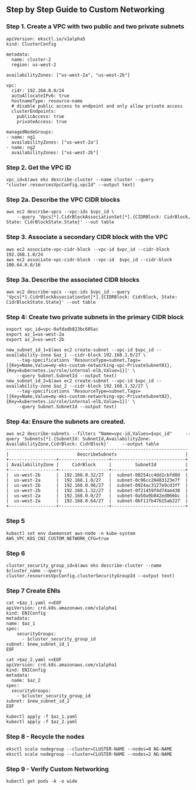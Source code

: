 ## Step by Step Guide to Custom Networking


### Step 1. Create a VPC with two public and two private subnets

```
apiVersion: eksctl.io/v1alpha5
kind: ClusterConfig

metadata:
  name: cluster-2
  region: us-west-2

availabilityZones: ["us-west-2a", "us-west-2b"]

vpc:
  cidr: 192.168.0.0/24
  autoAllocateIPv6: true
  hostnameType: resource-name
  # disable public access to endpoint and only allow private access
  clusterEndpoints:
    publicAccess: true
    privateAccess: true
    
managedNodeGroups:
- name: ng1
  availabilityZones: ["us-west-2a"]
- name: ng2
  availabilityZones: ["us-west-2b"]
```

### Step 2. Get the VPC ID

```
vpc_id=$(aws eks describe-cluster --name cluster --query "cluster.resourcesVpcConfig.vpcId" --output text)
```

### Step 2a. Describe the VPC CIDR blocks

```
aws ec2 describe-vpcs --vpc-ids $vpc_id \
    --query 'Vpcs[*].CidrBlockAssociationSet[*].{CIDRBlock: CidrBlock, State: CidrBlockState.State}' --out table
```

### Step 3. Associate a secondary CIDR block with the VPC

```
aws ec2 associate-vpc-cidr-block --vpc-id $vpc_id --cidr-block 192.168.1.0/24
aws ec2 associate-vpc-cidr-block --vpc-id  $vpc_id --cidr-block 100.64.0.0/16
```

### Step 3a. Describe the associated CIDR blocks

```
aws ec2 describe-vpcs --vpc-ids $vpc_id --query 'Vpcs[*].CidrBlockAssociationSet[*].{CIDRBlock: CidrBlock, State: CidrBlockState.State}' --out table
```

### Step 4: Create two private subnets in the primary CIDR block

```
export vpc_id=vpc-0afdadb823bc685ac
export az_1=us-west-2a
export az_2=us-west-2b

new_subnet_id_1=$(aws ec2 create-subnet --vpc-id $vpc_id --availability-zone $az_1 --cidr-block 192.168.1.0/27 \
    --tag-specifications 'ResourceType=subnet,Tags=[{Key=Name,Value=my-eks-custom-networking-vpc-PrivateSubnet01},{Key=kubernetes.io/role/internal-elb,Value=1}]' \
    --query Subnet.SubnetId --output text)
new_subnet_id_2=$(aws ec2 create-subnet --vpc-id $vpc_id --availability-zone $az_2 --cidr-block 192.168.1.32/27 \
    --tag-specifications 'ResourceType=subnet,Tags=[{Key=Name,Value=my-eks-custom-networking-vpc-PrivateSubnet02},{Key=kubernetes.io/role/internal-elb,Value=1}]' \
    --query Subnet.SubnetId --output text)
```

### Step 4a: Ensure the subnets are created.

```
aws ec2 describe-subnets --filters "Name=vpc-id,Values=$vpc_id"     --query 'Subnets[*].{SubnetId: SubnetId,AvailabilityZone: AvailabilityZone,CidrBlock: CidrBlock}'     --output table
---------------------------------------------------------------------
|                          DescribeSubnets                          |
+------------------+-------------------+----------------------------+
| AvailabilityZone |     CidrBlock     |         SubnetId           |
+------------------+-------------------+----------------------------+
|  us-west-2b      |  192.168.0.32/27  |  subnet-08254cc4dd1cbfd0d  |
|  us-west-2a      |  192.168.1.0/27   |  subnet-0c96cc20403123e7f  |
|  us-west-2b      |  192.168.0.96/27  |  subnet-0924ac3127e9cd3ff  |
|  us-west-2b      |  192.168.1.32/27  |  subnet-0f21459f4d74ae438  |
|  us-west-2a      |  192.168.0.0/27   |  subnet-0a50a9b842ed066bc  |
|  us-west-2a      |  192.168.0.64/27  |  subnet-0bf11fb47b15ab227  |
+------------------+-------------------+----------------------------+
```

### Step 5

```
kubectl set env daemonset aws-node -n kube-system AWS_VPC_K8S_CNI_CUSTOM_NETWORK_CFG=true
```

### Step 6

```
cluster_security_group_id=$(aws eks describe-cluster --name $cluster_name --query cluster.resourcesVpcConfig.clusterSecurityGroupId --output text)
```

### Step 7 Create ENIs

```
cat >$az_1.yaml <<EOF
apiVersion: crd.k8s.amazonaws.com/v1alpha1
kind: ENIConfig
metadata:
name: $az_1
spec:
    securityGroups:
      - $cluster_security_group_id
subnet: $new_subnet_id_1
EOF
```

```
cat >$az_2.yaml <<EOF
apiVersion: crd.k8s.amazonaws.com/v1alpha1
kind: ENIConfig
metadata: 
  name: $az_2
spec: 
  securityGroups: 
    - $cluster_security_group_id
subnet: $new_subnet_id_2
EOF
```

```
kubectl apply -f $az_1.yaml
kubectl apply -f $az_2.yaml
```

### Step 8 - Recycle the nodes

```
eksctl scale nodegroup --cluster=CLUSTER-NAME --nodes=0 NG-NAME
eksctl scale nodegroup --cluster=CLUSTER-NAME --nodes=2 NG-NAME
```

### Step 9 - Verify Custom Networking

```
kubectl get pods -A -o wide
```